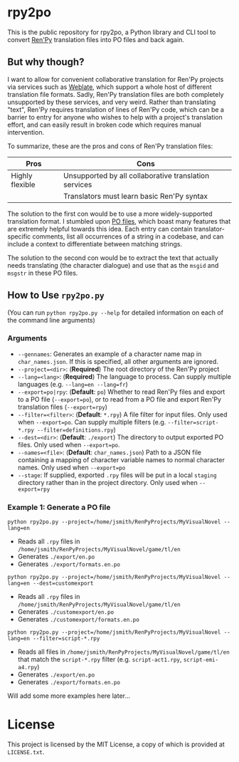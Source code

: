 # rpy2po

This is the public repository for rpy2po, a Python library and CLI tool to convert [Ren'Py](https://www.renpy.org/)
translation files into PO files and back again.

## But why though?

I want to allow for convenient collaborative translation for Ren'Py projects via services such as
[Weblate](https://weblate.org/en/), which support a whole host of different translation file formats. Sadly, Ren'Py
translation files are both completely unsupported by these services, and very weird. Rather than translating "text",
Ren'Py requires translation of lines of Ren'Py code, which can be a barrier to entry for anyone who wishes to help with
a project's translation effort, and can easily result in broken code which requires manual intervention.

To summarize, these are the pros and cons of Ren'Py translation files:

| Pros            | Cons                                                  |
|-----------------|-------------------------------------------------------|
| Highly flexible | Unsupported by all collaborative translation services |
|                 | Translators must learn basic Ren'Py syntax            |

The solution to the first con would be to use a more widely-supported translation format. I stumbled upon
[PO files](https://www.gnu.org/software/gettext/manual/html_node/PO-Files.html), which boast many features that are
extremely helpful towards this idea. Each entry can contain translator-specific comments, list all occurrences of a
string in a codebase, and can include a context to differentiate between matching strings.

The solution to the second con would be to extract the text that actually needs translating (the character dialogue)
and use that as the `msgid` and `msgstr` in these PO files.

## How to Use `rpy2po.py`

(You can run `python rpy2po.py --help` for detailed information on each of the command line arguments)

### Arguments

* `--gennames`: Generates an example of a character name map in `char_names.json`. If this is specified, all other
arguments are ignored.
* `--project=<dir>`: (**Required**) The root directory of the Ren'Py project
* `--lang=<lang>`: (**Required**) The language to process. Can supply multiple languages (e.g. `--lang=en --lang=fr`)
* `--export=po|rpy`: (**Default**: `po`) Whether to read Ren'Py files and export to a PO file (`--export=po`), or to
read from a PO file and export Ren'Py
translation files (`--export=rpy`)
* `--filter=<filter>`: (**Default**: `*.rpy`) A file filter for input files. Only used when `--export=po`. Can supply
multiple filters (e.g.
`--filter=script-*.rpy --filter=definitions.rpy`)
* `--dest=<dir>`: (**Default**: `./export`) The directory to output exported PO files. Only used when `--export=po`.
* `--names=<file>`: (**Default**: `char_names.json`) Path to a JSON file containing a mapping of character variable
names to normal character names. Only
used when `--export=po`
* `--stage`: If supplied, exported `.rpy` files will be put in a local `staging` directory rather than in the project
directory. Only used when `--export=rpy`

### Example 1: Generate a PO file

`python rpy2po.py --project=/home/jsmith/RenPyProjects/MyVisualNovel --lang=en`

* Reads all `.rpy` files in `/home/jsmith/RenPyProjects/MyVisualNovel/game/tl/en`
* Generates `./export/en.po`
* Generates `./export/formats.en.po`

`python rpy2po.py --project=/home/jsmith/RenPyProjects/MyVisualNovel --lang=en --dest=customexport`

* Reads all `.rpy` files in `/home/jsmith/RenPyProjects/MyVisualNovel/game/tl/en`
* Generates `./customexport/en.po`
* Generates `./customexport/formats.en.po`

`python rpy2po.py --project=/home/jsmith/RenPyProjects/MyVisualNovel --lang=en --filter=script-*.rpy`

* Reads all files in `/home/jsmith/RenPyProjects/MyVisualNovel/game/tl/en` that match the `script-*.rpy` filter (e.g. `script-act1.rpy`, `script-emi-a4.rpy`)
* Generates `./export/en.po`
* Generates `./export/formats.en.po`

Will add some more examples here later...

# License

This project is licensed by the MIT License, a copy of which is provided at `LICENSE.txt`.